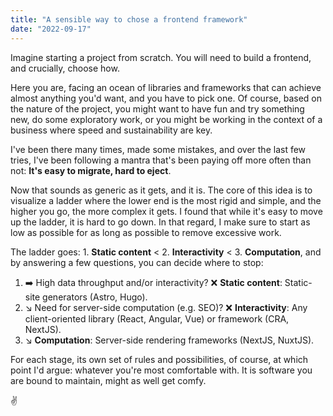 ```yaml
---
title: "A sensible way to chose a frontend framework"
date: "2022-09-17"
---
```


Imagine starting a project from scratch. You will need to build a frontend, and crucially, choose how.

Here you are, facing an ocean of libraries and frameworks that can achieve almost anything you'd want, and you have to pick one.
Of course, based on the nature of the project, you might want to have fun and try something new, do some exploratory work, or you might be working in the context of a business where speed and sustainability are key.

I've been there many times, made some mistakes, and over the last few tries, I've been following a mantra that's been paying off more often than not: **It's easy to migrate, hard to eject**.

Now that sounds as generic as it gets, and it is. The core of this idea is to visualize a ladder where the lower end is the most rigid and simple, and the higher you go, the more complex it gets. I found that while it's easy to move up the ladder, it is hard to go down. In that regard, I make sure to start as low as possible for as long as possible to remove excessive work.

The ladder goes: 1. **Static content** < 2. **Interactivity** < 3. **Computation**, and by answering a few questions, you can decide where to stop:
1. ➡️ High data throughput and/or interactivity? ❌ **Static content**: Static-site generators (Astro, Hugo).
2. ↘️ Need for server-side computation (e.g. SEO)? ❌ **Interactivity**: Any client-oriented library (React, Angular, Vue) or framework (CRA, NextJS).
3. ↘️ **Computation**: Server-side rendering frameworks (NextJS, NuxtJS).

For each stage, its own set of rules and possibilities, of course, at which point I'd argue: whatever you're most comfortable with. It is software you are bound to maintain, might as well get comfy.

✌️
